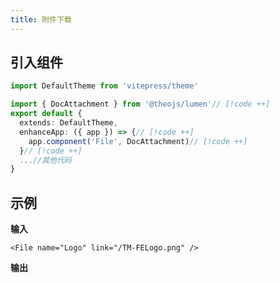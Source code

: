```yaml
---
title: 附件下载
---
```


## 引入组件

```ts
import DefaultTheme from 'vitepress/theme'

import { DocAttachment } from '@theojs/lumen'// [!code ++]
export default {
  extends: DefaultTheme,
  enhanceApp: ({ app }) => {// [!code ++]
    app.component('File', DocAttachment)// [!code ++]
  }// [!code ++]
  ...//其他代码
}

```

## 示例

**输入**

```vue-html
<File name="Logo" link="/TM-FELogo.png" />
```

**输出**
<File name="Logo" link="/TM-FELogo.png" />
